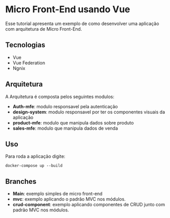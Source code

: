 # Micro Front-End usando Vue
Esse tutorial apresenta um exemplo de como desenvolver uma aplicação com arquitetura de Micro Front-End.

## Tecnologias
* Vue
* Vue Federation
* Ngnix


## Arquitetura
A Arquitetura é composta pelos seguintes modulos:

* **Auth-mfe**: modulo responsavel pela autenticação
* **design-system**: modulo responsavel por ter os componentes visuais da aplicação
* **product-mfe**: modulo que manipula dados sobre produto
* **sales-mfe**: modulo que manipula dados de venda

## Uso

Para roda a aplicação digite: 
```
docker-compose up --build
```

## Branches

* **Main**: exemplo simples de micro front-end
* **mvc**: exemplo aplicando o padrão MVC nos módulos.
* **crud-component**: exemplo aplicando componentes de CRUD junto com padrão MVC nos módulos.